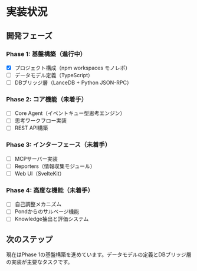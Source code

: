 # 実装状況

## 開発フェーズ

### Phase 1: 基盤構築（進行中）
- [x] プロジェクト構成（npm workspaces モノレポ）
- [ ] データモデル定義（TypeScript）
- [ ] DBブリッジ層（LanceDB + Python JSON-RPC）

### Phase 2: コア機能（未着手）
- [ ] Core Agent（イベントキュー型思考エンジン）
- [ ] 思考ワークフロー実装
- [ ] REST API構築

### Phase 3: インターフェース（未着手）
- [ ] MCPサーバー実装
- [ ] Reporters（情報収集モジュール）
- [ ] Web UI（SvelteKit）

### Phase 4: 高度な機能（未着手）
- [ ] 自己調整メカニズム
- [ ] Pondからのサルベージ機能
- [ ] Knowledge抽出と評価システム

## 次のステップ

現在はPhase 1の基盤構築を進めています。データモデルの定義とDBブリッジ層の実装が主要なタスクです。